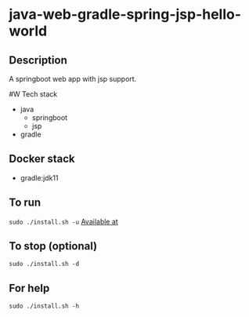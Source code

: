 # java-web-gradle-spring-jsp-hello-world

## Description
A springboot web app with jsp support.

#W Tech stack
- java
  - springboot
  - jsp
- gradle

## Docker stack
- gradle:jdk11

## To run
`sudo ./install.sh -u`
[Available at](http://localhost)

## To stop (optional)
`sudo ./install.sh -d`

## For help
`sudo ./install.sh -h`
